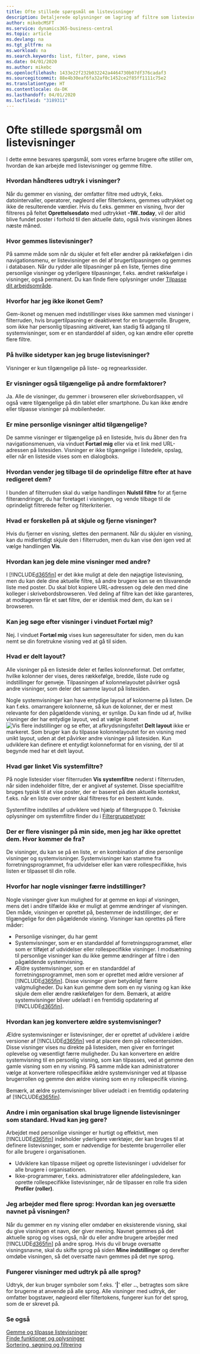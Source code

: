 ```yaml
---
title: Ofte stillede spørgsmål om listevisninger
description: Detaljerede oplysninger om lagring af filtre som listevisninger.
author: mikebcMSFT
ms.service: dynamics365-business-central
ms.topic: article
ms.devlang: na
ms.tgt_pltfrm: na
ms.workload: na
ms.search.keywords: list, filter, pane, views
ms.date: 04/01/2020
ms.author: mikebc
ms.openlocfilehash: 1433e22f232b032242a4464730b07df376cadaf3
ms.sourcegitcommit: 88e4b30eaf6fa32af0c1452ce2f85ff1111c75e2
ms.translationtype: HT
ms.contentlocale: da-DK
ms.lasthandoff: 04/01/2020
ms.locfileid: "3189311"
---
```

# <a name="list-views-faq"></a>Ofte stillede spørgsmål om listevisninger
I dette emne besvares spørgsmål, som vores erfarne brugere ofte stiller om, hvordan de kan arbejde med listevisninger og gemme filtre.  

### <a name="how-do-views-handle-expressions"></a>Hvordan håndteres udtryk i visninger?
Når du gemmer en visning, der omfatter filtre med udtryk, f.eks. datointervaller, operatorer, nøgleord eller filtertokens, gemmes udtrykket og ikke de resulterende værdier. Hvis du f.eks. gemmer en visning, hvor der filtreres på feltet **Oprettelsesdato** med udtrykket **-1W..today**, vil der altid blive fundet poster i forhold til den aktuelle dato, også hvis visningen åbnes næste måned.

### <a name="where-are-list-views-saved"></a>Hvor gemmes listevisninger?
På samme måde som når du skjuler et felt eller ændrer på rækkefølgen i din navigationsmenu, er listevisninger en del af brugertilpasningen og gemmes i databasen. Når du rydder alle tilpasninger på en liste, fjernes dine personlige visninger og yderligere tilpasninger, f.eks. ændret rækkefølge i visninger, også permanent. Du kan finde flere oplysninger under [Tilpasse dit arbejdsområde](ui-personalization-user.md).

### <a name="why-dont-i-have-a-save-icon"></a>Hvorfor har jeg ikke ikonet Gem?
Gem-ikonet og menuen med indstillinger vises ikke sammen med visninger i filterruden, hvis brugertilpasning er deaktiveret for en brugerrolle. Brugere, som ikke har personlig tilpasning aktiveret, kan stadig få adgang til systemvisninger, som er en standarddel af siden, og kan ændre eller oprette flere filtre.

### <a name="on-which-page-types-can-i-use-list-views"></a>På hvilke sidetyper kan jeg bruge listevisninger?
Visninger er kun tilgængelige på liste- og regnearkssider.

### <a name="are-views-also-available-on-other-form-factors"></a>Er visninger også tilgængelige på andre formfaktorer?
Ja. Alle de visninger, du gemmer i browseren eller skrivebordsappen, vil også være tilgængelige på din tablet eller smartphone. Du kan ikke ændre eller tilpasse visninger på mobilenheder.

### <a name="are-my-personal-views-always-accessible"></a>Er mine personlige visninger altid tilgængelige?
De samme visninger er tilgængelige på en listeside, hvis du åbner den fra navigationsmenuen, via vinduet **Fortæl mig** eller via et link med URL-adressen på listesiden. Visninger er ikke tilgængelige i listedele, opslag, eller når en listeside vises som en dialogboks.

### <a name="how-do-i-return-a-view-to-its-original-filters-after-modifying-them"></a>Hvordan vender jeg tilbage til de oprindelige filtre efter at have redigeret dem?
I bunden af filterruden skal du vælge handlingen **Nulstil filtre** for at fjerne filterændringer, du har foretaget i visningen, og vende tilbage til de oprindeligt filtrerede felter og filterkriterier.

### <a name="what-is-the-difference-between-hiding-and-removing-views"></a>Hvad er forskellen på at skjule og fjerne visninger?
Hvis du fjerner en visning, slettes den permanent. Når du skjuler en visning, kan du midlertidigt skjule den i filterruden, men du kan vise den igen ved at vælge handlingen **Vis**.

### <a name="how-can-i-share-my-views-with-others"></a>Hvordan kan jeg dele mine visninger med andre?
I [!INCLUDE[d365fin](includes/d365fin_md.md)] er det ikke muligt at dele den nøjagtige listevisning, men du kan dele dine aktuelle filtre, så andre brugere kan se en tilsvarende liste med poster. Du skal blot kopiere URL-adressen og dele den med dine kolleger i skrivebordsbrowseren. Ved deling af filtre kan det ikke garanteres, at modtageren får et sæt filtre, der er identisk med dem, du kan se i browseren.

### <a name="can-i-search-for-views-in-the-tell-me-window"></a>Kan jeg søge efter visninger i vinduet Fortæl mig?
Nej. I vinduet **Fortæl mig** vises kun søgeresultater for siden, men du kan nemt se din foretrukne visning ved at gå til siden.

### <a name="what-is-shared-layout"></a>Hvad er delt layout?
Alle visninger på en listeside deler et fælles kolonneformat. Det omfatter, hvilke kolonner der vises, deres rækkefølge, bredde, låste rude og indstillinger for genveje. Tilpasningen af kolonnelayoutet påvirker også andre visninger, som deler det samme layout på listesiden.

Nogle systemvisninger kan have entydige layout af kolonnerne på listen. De kan f.eks. omarrangere kolonnerne, så kun de kolonner, der er mest relevante for den pågældende visning, er synlige. Du kan finde ud af, hvilke visninger der har entydige layout, ved at vælge ikonet ![Vis flere indstillinger](media/show-more-options-icon.png "Vis flere indstillinger") og se efter, at afkrydsningsfeltet **Delt layout** ikke er markeret. Som bruger kan du tilpasse kolonnelayoutet for en visning med unikt layout, uden at det påvirker andre visninger på listesiden. Kun udviklere kan definere et entydigt kolonneformat for en visning, der til at begynde med har et delt layout.

### <a name="what-does-the-show-system-filters-link-do"></a>Hvad gør linket Vis systemfiltre?
På nogle listesider viser filterruden **Vis systemfiltre** nederst i filterruden, når siden indeholder filtre, der er angivet af systemet. Disse specialfiltre bruges typisk til at vise poster, der er baseret på den aktuelle kontekst, f.eks. når en liste over ordrer skal filtreres for en bestemt kunde.

Systemfiltre indstilles af udviklere ved hjælp af filtergruppe 0. Tekniske oplysninger om systemfiltre finder du i [Filtergruppetyper](/dynamics365/business-central/dev-itpro/developer/methods-auto/record/record-filtergroup-method)

### <a name="i-see-multiple-views-on-my-page-but-i-did-not-create-them-where-did-they-come-from"></a>Der er flere visninger på min side, men jeg har ikke oprettet dem. Hvor kommer de fra?
De visninger, du kan se på en liste, er en kombination af dine personlige visninger og systemvisninger. Systemvisninger kan stamme fra forretningsprogrammet, fra udvidelser eller kan være rollespecifikke, hvis listen er tilpasset til din rolle.

### <a name="why-do-some-views-provide-fewer-options"></a>Hvorfor har nogle visninger færre indstillinger?
Nogle visninger giver kun mulighed for at gemme en kopi af visningen, mens det i andre tilfælde ikke er muligt at gemme ændringer af visningen. Den måde, visningen er oprettet på, bestemmer de indstillinger, der er tilgængelige for den pågældende visning. Visninger kan oprettes på flere måder:
- Personlige visninger, du har gemt
- Systemvisninger, som er en standarddel af forretningsprogrammet, eller som er tilføjet af udvidelser eller rollespecifikke visninger. I modsætning til personlige visninger kan du ikke gemme ændringer af filtre i den pågældende systemvisning.
- Ældre systemvisninger, som er en standarddel af forretningsprogrammet, men som er oprettet med ældre versioner af [!INCLUDE[d365fin](includes/d365fin_md.md)]. Disse visninger giver betydeligt færre valgmuligheder. Du kan kun gemme dem som en ny visning og kan ikke skjule dem eller ændre rækkefølgen for dem. Bemærk, at ældre systemvisninger bliver udeladt i en fremtidig opdatering af [!INCLUDE[d365fin](includes/d365fin_md.md)].

### <a name="how-do-i-convert-legacy-system-views"></a>Hvordan kan jeg konvertere ældre systemvisninger?
Ældre systemvisninger er listevisninger, der er oprettet af udviklere i ældre versioner af [!INCLUDE[d365fin](includes/d365fin_md.md)] ved at placere dem på rollecentersiden. Disse visninger vises nu direkte på listesiden, men giver en forringet oplevelse og væsentligt færre muligheder. Du kan konvertere en ældre systemvisning til en personlig visning, som kan tilpasses, ved at gemme den gamle visning som en ny visning. På samme måde kan administratorer vælge at konvertere rollespecifikke ældre systemvisninger ved at tilpasse brugerrollen og gemme den ældre visning som en ny rollespecifik visning.

Bemærk, at ældre systemvisninger bliver udeladt i en fremtidig opdatering af [!INCLUDE[d365fin](includes/d365fin_md.md)].

### <a name="others-in-my-organization-need-similar-list-views-as-standard-what-can-i-do"></a>Andre i min organisation skal bruge lignende listevisninger som standard. Hvad kan jeg gøre?
Arbejdet med personlige visninger er hurtigt og effektivt, men [!INCLUDE[d365fin](includes/d365fin_md.md)] indeholder yderligere værktøjer, der kan bruges til at definere listevisninger, som er nødvendige for bestemte brugerroller eller for alle brugere i organisationen.
 - Udviklere kan tilpasse miljøet og oprette listevisninger i udvidelser for alle brugere i organisationen.
 - Ikke-programmører, f.eks. administratorer eller afdelingsledere, kan oprette rollespecifikke listevisninger, når de tilpasser en rolle fra siden **Profiler (roller)**.

### <a name="i-work-with-multiple-languages-how-do-i-translate-the-name-of-the-view"></a>Jeg arbejder med flere sprog: Hvordan kan jeg oversætte navnet på visningen?
Når du gemmer en ny visning eller omdøber en eksisterende visning, skal du give visningen et navn, der giver mening. Navnet gemmes på det aktuelle sprog og vises også, når du eller andre brugere arbejder med [!INCLUDE[d365fin](includes/d365fin_md.md)] på andre sprog. Hvis du vil bruge oversatte visningsnavne, skal du skifte sprog på siden **Mine indstillinger** og derefter omdøbe visningen, så det oversatte navn gemmes på det nye sprog.

### <a name="do-views-with-expressions-work-in-all-languages"></a>Fungerer visninger med udtryk på alle sprog?
Udtryk, der kun bruger symboler som f.eks. '**|**' eller **..**, betragtes som sikre for brugerne at anvende på alle sprog. Alle visninger med udtryk, der omfatter bogstaver, nøgleord eller filtertokens, fungerer kun for det sprog, som de er skrevet på.


### <a name="see-also"></a>Se også  
[Gemme og tilpasse listevisninger](ui-views.md)  
[Finde funktioner og oplysninger](ui-search.md)    
[Sortering, søgning og filtrering](ui-enter-criteria-filters.md)  
